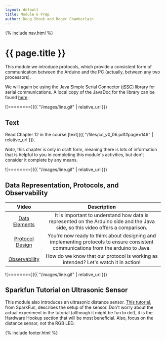 ```yaml
---
layout: default
title: Module 6 Prep
author: Doug Shook and Roger Chamberlain
---
```

{% include nav.html %}

# {{ page.title }}

This module we introduce protocols, which provide a consistent form of communication between the Arduino and the PC (actually, between any two processors).

We will again be using the Java Simple Serial Connector ([jSSC](https://github.com/scream3r/java-simple-serial-connector)) library for serial communications.  A local copy of the JavaDoc for the library can be found [here](https://classes.cec.wustl.edu/~SEAS-SVC-CSE132/jssc/javadoc/).

![========]({{ "/images/line.gif" | relative_url }})

## Text

Read Chapter 12 in the course
[text]({{ "/files/cc_v0_06.pdf#page=149" | relative_url }}).

*Note*, this chapter is only in draft form, meaning there is lots of
information that is helpful to you in completing this module's activities,
but don't consider it complete by any means.

![========]({{ "/images/line.gif" | relative_url }})

## Data Representation, Protocols, and Observability

| Video | Description |
|:-----:|:-----------:|
|[Data Elements](https://wustl.box.com/s/hjvoo9cq7reyxjkzc0slfro1ifhc20p3) | It is important to understand how data is represented on the Arduino side and the Java side, so this video offers a comparison. |
|[Protocol Design](https://wustl.box.com/s/c2hqdkrm267r7m3n0eymcia0ngek3b2p) | You're now ready to think about designing and implementing protocols to ensure consistent communications from the arduino to Java. |
|[Observability](https://wustl.box.com/s/098tf670ehwqglcgm96yviqgbey0hjsi) | How do we know that our protocol is working as intended? Let's watch it in action! |

![========]({{ "/images/line.gif" | relative_url }})

## Sparkfun Tutorial on Ultrasonic Sensor

This module also introduces an ultrasonic distance sensor. [This tutorial](https://learn.sparkfun.com/tutorials/sparkfun-inventors-kit-experiment-guide---v41/circuit-3b-distance-sensor), from SparkFun, describes the setup of the sensor.  Don't worry about the actual experiment in the tutorial (although it might be fun to do!), it is the Hardware Hookup section that will be most beneficial.  Also, focus on the distance sensor, not the RGB LED.

{% include footer.html %}
